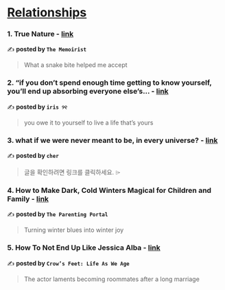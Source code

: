 
<h1><a href=https://medium.com/tag/relationships/recommended target="_blank" rel="noopener noreferrer">Relationships</a></h1>
<h3>1. True Nature - <a href="https://medium.com/the-memoirist/true-nature-151dcd2014af" target="_blank" rel="noopener noreferrer">link</a></h3>

✍️ **posted by `The Memoirist`**

<blockquote>What a snake bite helped me accept</blockquote>

<h3>2. “if you don’t spend enough time getting to know yourself, you’ll end up absorbing everyone else’s… - <a href="https://medium.com/@fyoaeuriz/if-you-dont-spend-enough-time-getting-to-know-yourself-you-ll-end-up-absorbing-everyone-else-s-e52c3ff17df4" target="_blank" rel="noopener noreferrer">link</a></h3>

✍️ **posted by `iris ୨୧`**

<blockquote>you owe it to yourself to live a life that’s yours</blockquote>

<h3>3. what if we were never meant to be, in every universe? - <a href="https://medium.com/@cherylkoo/what-if-we-were-never-meant-to-be-in-any-alternate-universe-3e5dc4354828" target="_blank" rel="noopener noreferrer">link</a></h3>

✍️ **posted by `cher`**

<blockquote>글을 확인하려면 링크를 클릭하세요. ⌲</blockquote>

<h3>4. How to Make Dark, Cold Winters Magical for Children and Family - <a href="https://medium.com/the-parenting-portal/how-to-make-dark-cold-winters-magical-for-children-and-family-268a55c07ee3" target="_blank" rel="noopener noreferrer">link</a></h3>

✍️ **posted by `The Parenting Portal`**

<blockquote>Turning winter blues into winter joy</blockquote>

<h3>5. How To Not End Up Like Jessica Alba - <a href="https://medium.com/crows-feet/how-to-not-end-up-like-jessica-alba-2eedb8d762f0" target="_blank" rel="noopener noreferrer">link</a></h3>

✍️ **posted by `Crow’s Feet: Life As We Age`**

<blockquote>The actor laments becoming roommates after a long marriage</blockquote>

